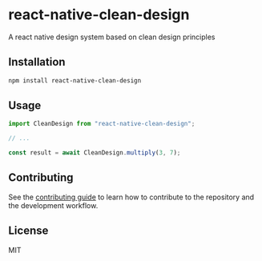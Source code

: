 # react-native-clean-design

A react native design system based on clean design principles

## Installation

```sh
npm install react-native-clean-design
```

## Usage

```js
import CleanDesign from "react-native-clean-design";

// ...

const result = await CleanDesign.multiply(3, 7);
```

## Contributing

See the [contributing guide](CONTRIBUTING.md) to learn how to contribute to the repository and the development workflow.

## License

MIT
